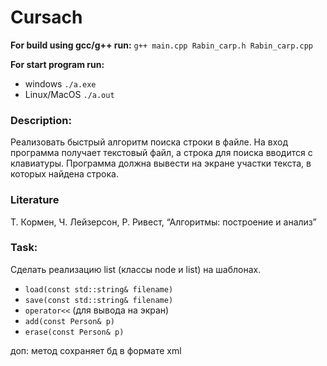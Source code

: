 # Cursach

**For build using gcc/g++ run:** `g++ main.cpp Rabin_carp.h Rabin_carp.cpp`  

**For start program run:** 
* windows `./a.exe`  
* Linux/MacOS `./a.out`   

### Description: 
Реализовать быстрый алгоритм поиска строки в файле. На вход программа получает текстовый файл, 
а строка для поиска вводится с клавиатуры. Программа должна вывести на экране участки текста, в которых найдена строка.

### Literature  
Т. Кормен, Ч. Лейзерсон, Р. Ривест, “Алгоритмы: построение и анализ”


### Task:   
Сделать реализацию list (классы node и list) на шаблонах.  
* `load(const std::string& filename)`
* `save(const std::string& filename)`
* `operator<<` (для вывода на экран)
* `add(const Person& p)`
* `erase(const Person& p)`


доп: метод сохраняет бд в формате xml